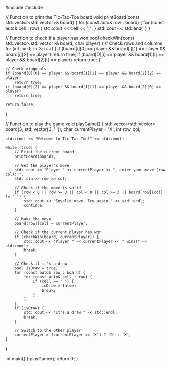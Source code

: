 #include <iostream>
#include <vector>

// Function to print the Tic-Tac-Toe board
void printBoard(const std::vector<std::vector<char>>& board) {
    for (const auto& row : board) {
        for (const auto& cell : row) {
            std::cout << cell << " ";
        }
        std::cout << std::endl;
    }
}

// Function to check if a player has won
bool checkWin(const std::vector<std::vector<char>>& board, char player) {
    // Check rows and columns
    for (int i = 0; i < 3; i++) {
        if (board[i][0] == player && board[i][1] == player && board[i][2] == player)
            return true;
        if (board[0][i] == player && board[1][i] == player && board[2][i] == player)
            return true;
    }

    // Check diagonals
    if (board[0][0] == player && board[1][1] == player && board[2][2] == player)
        return true;
    if (board[0][2] == player && board[1][1] == player && board[2][0] == player)
        return true;

    return false;
}

// Function to play the game
void playGame() {
    std::vector<std::vector<char>> board(3, std::vector<char>(3, ' '));
    char currentPlayer = 'X';
    int row, col;

    std::cout << "Welcome to Tic-Tac-Toe!" << std::endl;

    while (true) {
        // Print the current board
        printBoard(board);

        // Get the player's move
        std::cout << "Player " << currentPlayer << ", enter your move (row col): ";
        std::cin >> row >> col;

        // Check if the move is valid
        if (row < 0 || row >= 3 || col < 0 || col >= 3 || board[row][col] != ' ') {
            std::cout << "Invalid move. Try again." << std::endl;
            continue;
        }

        // Make the move
        board[row][col] = currentPlayer;

        // Check if the current player has won
        if (checkWin(board, currentPlayer)) {
            std::cout << "Player " << currentPlayer << " wins!" << std::endl;
            break;
        }

        // Check if it's a draw
        bool isDraw = true;
        for (const auto& row : board) {
            for (const auto& cell : row) {
                if (cell == ' ') {
                    isDraw = false;
                    break;
                }
            }
        }
        if (isDraw) {
            std::cout << "It's a draw!" << std::endl;
            break;
        }

        // Switch to the other player
        currentPlayer = (currentPlayer == 'X') ? 'O' : 'X';
    }
}

int main() {
    playGame();
    return 0;
}
